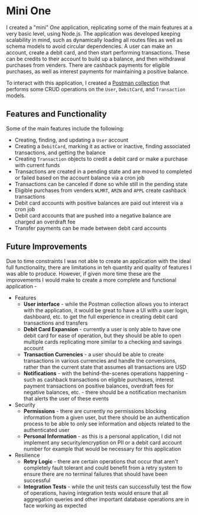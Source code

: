 # Mini One

I created a "mini" _One_ application, replicating some of the main features at a very basic level, using Node.js. The application was developed keeping scalability in mind, such as dynamically loading all routes files as well as schema models to avoid circular dependencies. A user can make an account, create a debit card, and then start performing transactions. These can be credits to their account to build up a balance, and then withdrawal purchases from venders. There are cashback payments for eligible purchases, as well as interest payments for maintaining a positive balance.

To interact with this application, I created a [Postman collection](https://documenter.getpostman.com/view/9397937/2sAXqm9jZB) that performs some CRUD operations on the `User`, `DebitCard`, and `Transaction` models.

## Features and Functionality
Some of the main features include the following:
- Creating, finding, and updating a `User` account
- Creating a `DebitCard`, marking it as active or inactive, finding associated transactions, and getting the balance
- Creating `Transaction` objects to credit a debit card or make a purchase with current funds
- Transactions are created in a pending state and are moved to completed or failed based on the account balance via a cron job
- Transactions can be canceled if done so while still in the pending state
- Eligible purchases from venders `WLMRT`, `AMZN` and `APPL` create cashback transactions
- Debit card accounts with positive balances are paid out interest via a cron job
- Debit card accounts that are pushed into a negative balance are charged an overdraft fee
- Transfer payments can be made between debit card accounts

## Future Improvements
Due to time constraints I was not able to create an application with the ideal full functionality, there are limitations in teh quantity and quality of features I was able to produce. However, if given more time these are the improvements I would make to create a more complete and functional application -
- Features
   - **User interface** - while the Postman collection allows you to interact with the application, it would be great to have a UI with a user login, dashboard, etc. to get the full experience in creating debit card transactions and transfers
   - **Debit Card Expansion** - currently a user is only able to have one debit card for ease of operation, but they should be able to open multiple cards replicating more similar to a checking and savings account
   - **Transaction Currencies** - a user should be able to create transactions in various currencies and handle the conversions, rather than the current state that assumes all transactions are USD
   - **Notifications** - with the behind-the-scenes operations happening - such as cashback transactions on eligible purchases, interest payment transactions on positive balances, overdraft fees for negative balances, etc. - there should be a notification mechanism that alerts the user of these events
- Security
   - **Permissions** - there are currently no permissions blocking information from a given user, but there should be an authentication process to be able to only see information and objects related to the authenticated user
   - **Personal Information** - as this is a personal application, I did not implement any security/encryption on PII or a debit card account number for example that would be necessary for this application
- Resilience
   - **Retry Logic** - there are certain operations that occur that aren't completely fault tolerant and could benefit from a retry system to ensure there are no terminal failures that should have been successful
   - **Integration Tests** - while the unit tests can successfully test the flow of operations, having integration tests would ensure that all aggregation queries and other important database operations are in face working as expected